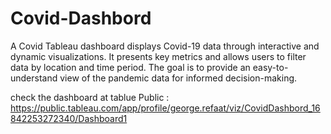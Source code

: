 # Covid-Dashbord
A Covid Tableau dashboard displays Covid-19 data through interactive and dynamic visualizations. It presents key metrics and allows users to filter data by location and time period. The goal is to provide an easy-to-understand view of the pandemic data for informed decision-making.

check the dashboard at tablue Public : https://public.tableau.com/app/profile/george.refaat/viz/CovidDashbord_16842253272340/Dashboard1
